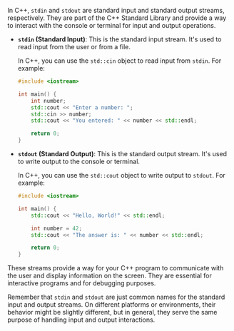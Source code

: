 In C++, `stdin` and `stdout` are standard input and standard output streams, respectively. They are part of the C++ Standard Library and provide a way to interact with the console or terminal for input and output operations.

- **`stdin` (Standard Input)**: This is the standard input stream. It's used to read input from the user or from a file.

  In C++, you can use the `std::cin` object to read input from `stdin`. For example:
  ```cpp
  #include <iostream>

  int main() {
      int number;
      std::cout << "Enter a number: ";
      std::cin >> number;
      std::cout << "You entered: " << number << std::endl;

      return 0;
  }
  ```

- **`stdout` (Standard Output)**: This is the standard output stream. It's used to write output to the console or terminal.

  In C++, you can use the `std::cout` object to write output to `stdout`. For example:
  ```cpp
  #include <iostream>

  int main() {
      std::cout << "Hello, World!" << std::endl;

      int number = 42;
      std::cout << "The answer is: " << number << std::endl;

      return 0;
  }
  ```

These streams provide a way for your C++ program to communicate with the user and display information on the screen. They are essential for interactive programs and for debugging purposes.

Remember that `stdin` and `stdout` are just common names for the standard input and output streams. On different platforms or environments, their behavior might be slightly different, but in general, they serve the same purpose of handling input and output interactions.